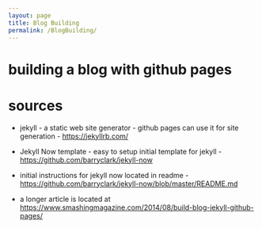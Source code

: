 ```yaml
---
layout: page
title: Blog Building
permalink: /BlogBuilding/
---
```


# building a blog with github pages

# sources
* jekyll - a static web site generator - github pages can use it for site generation - https://jekyllrb.com/ 
* Jekyll Now template - easy to setup initial template for jekyll - https://github.com/barryclark/jekyll-now

* initial instructions for jekyll now located in readme - https://github.com/barryclark/jekyll-now/blob/master/README.md
* a longer article is located at https://www.smashingmagazine.com/2014/08/build-blog-jekyll-github-pages/


